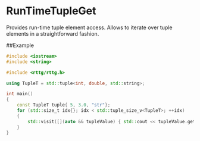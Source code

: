 # RunTimeTupleGet
Provides run-time tuple element access. Allows to iterate over tuple elements in a straightforward fashion.

##Example
```cpp
#include <iostream>
#include <string>

#include <rttg/rttg.h>

using TupleT = std::tuple<int, double, std::string>;

int main()
{
    const TupleT tuple{ 5, 3.0, "str"};
    for (std::size_t idx{}; idx < std::tuple_size_v<TupleT>; ++idx)
    {
        std::visit([](auto && tupleValue) { std::cout << tupleValue.get() << " "; }, rttg::get(tuple, idx));
    }
}
```

